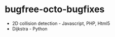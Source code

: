 bugfree-octo-bugfixes
=====================
- 2D collision detection - Javascript, PHP, Html5
- Dijkstra - Python
